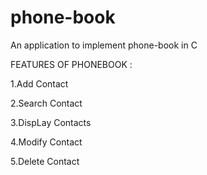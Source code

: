 # phone-book
An application to implement phone-book in C 

FEATURES OF PHONEBOOK :
					
1.Add Contact

2.Search Contact

3.DispLay Contacts

4.Modify Contact

5.Delete Contact
